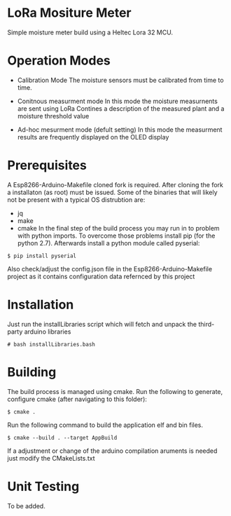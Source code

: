 # LoRa Mositure Meter
Simple moisture meter build using a Heltec Lora 32 MCU.

# Operation Modes
* Calibration Mode
  The moisture sensors must be calibrated from time to time.
 
* Conitnous measurment mode
  In this mode the moisture measurnents are sent using LoRa
  Contines a description of the measured plant and a moisture threshold value

* Ad-hoc mesurment mode (defult setting)
  In this mode the measurment results are frequently displayed on the OLED display

# Prerequisites
A Esp8266-Arduino-Makefile cloned fork is required.
After cloning the fork a installaton (as root) must be issued.
Some of the binaries that will likely not be present with a typical OS distrubtion are:
 - jq
 - make
 - cmake
In the final step of the build process you may run in to problem with python imports.
To overcome those problems install pip (for the python 2.7).
Afterwards install a python module called pyserial:
```bassh
$ pip install pyserial
```
Also check/adjust the config.json file in the Esp8266-Arduino-Makefile project as it
contains configuration data refernced by this project 
  
# Installation
Just run the installLibraries script which will fetch and unpack the third-party arduino libraries
```bassh
# bash installLibraries.bash
```

# Building
The build process is managed using cmake.
Run the following to generate, configure cmake (after navigating to this folder):
```bassh
$ cmake . 
```
Run the following command to build the application elf and bin files.
```bassh
$ cmake --build . --target AppBuild
```
If a adjustment or change of the arduino compilation aruments is needed just modify the CMakeLists.txt


# Unit Testing
To be added.



